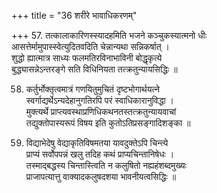 +++
title = "36 शरीरे भावाधिकरणम्"

+++
57. तत्कालाकारिणस्स्यादहमिति भजने कञ्चुकस्यात्मनो धीः  
 आसत्तेर्मामुपास्स्वेत्युदितवदिति चेन्नान्यथा सन्निकर्षात् ।  
 शुद्धो ह्यात्मात्र साध्यः फलमतिरविनाभाविनी बोद्धृकृत्ये  
 बुद्ध्यासन्नेऽन्तरङ्गे सति विधिनियता तत्क्रतुन्यायसिद्धिः ॥

58. कर्तुर्भोक्तृत्वमात्रं गणयितुमुचितं दृष्टभोगार्थयत्ने  
 स्वर्गाद्यर्थेऽन्यदेहानुगतिरपि परं स्वाधिकारानुविद्धा ।  
 मुक्त्यर्थे प्राप्त्यवस्थाप्रणिधिकथनतस्तत्क्रतुन्यायवाचां  
 तद्युक्तोपास्यरूपं विषय इति कुतोऽतिप्रसङ्गादिशङ्का ॥

59. विद्याभेदेषु वेद्याकृतिविषमतया यावदुक्तेऽपि चिन्त्ये  
प्राप्यं सर्वोपपन्नं खलु तदिह कथं प्राप्यचिन्तानिषेधः ।  
तस्माद्बद्धस्य चिन्तास्त्विति न कलुषितो नह्यहंशब्दमुख्यः  
प्राजापत्यात्तु वाक्यादकलुषदशया भावनीयत्वसिद्धिः ॥
